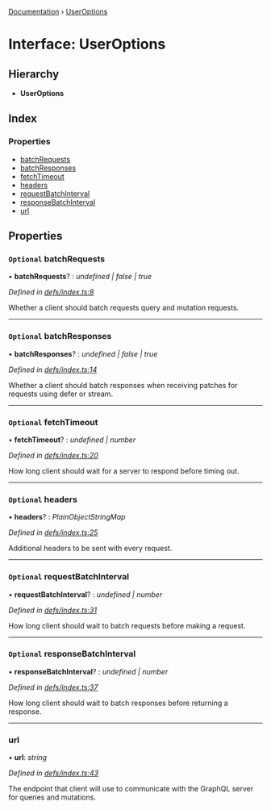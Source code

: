 [Documentation](../README.md) › [UserOptions](useroptions.md)

# Interface: UserOptions

## Hierarchy

* **UserOptions**

## Index

### Properties

* [batchRequests](useroptions.md#optional-batchrequests)
* [batchResponses](useroptions.md#optional-batchresponses)
* [fetchTimeout](useroptions.md#optional-fetchtimeout)
* [headers](useroptions.md#optional-headers)
* [requestBatchInterval](useroptions.md#optional-requestbatchinterval)
* [responseBatchInterval](useroptions.md#optional-responsebatchinterval)
* [url](useroptions.md#url)

## Properties

### `Optional` batchRequests

• **batchRequests**? : *undefined | false | true*

*Defined in [defs/index.ts:8](https://github.com/badbatch/graphql-box/blob/505b189/packages/fetch-manager/src/defs/index.ts#L8)*

Whether a client should batch requests query and mutation
requests.

___

### `Optional` batchResponses

• **batchResponses**? : *undefined | false | true*

*Defined in [defs/index.ts:14](https://github.com/badbatch/graphql-box/blob/505b189/packages/fetch-manager/src/defs/index.ts#L14)*

Whether a client should batch responses when receiving
patches for requests using defer or stream.

___

### `Optional` fetchTimeout

• **fetchTimeout**? : *undefined | number*

*Defined in [defs/index.ts:20](https://github.com/badbatch/graphql-box/blob/505b189/packages/fetch-manager/src/defs/index.ts#L20)*

How long client should wait for a server to
respond before timing out.

___

### `Optional` headers

• **headers**? : *PlainObjectStringMap*

*Defined in [defs/index.ts:25](https://github.com/badbatch/graphql-box/blob/505b189/packages/fetch-manager/src/defs/index.ts#L25)*

Additional headers to be sent with every request.

___

### `Optional` requestBatchInterval

• **requestBatchInterval**? : *undefined | number*

*Defined in [defs/index.ts:31](https://github.com/badbatch/graphql-box/blob/505b189/packages/fetch-manager/src/defs/index.ts#L31)*

How long client should wait to batch requests
before making a request.

___

### `Optional` responseBatchInterval

• **responseBatchInterval**? : *undefined | number*

*Defined in [defs/index.ts:37](https://github.com/badbatch/graphql-box/blob/505b189/packages/fetch-manager/src/defs/index.ts#L37)*

How long client should wait to batch responses
before returning a response.

___

###  url

• **url**: *string*

*Defined in [defs/index.ts:43](https://github.com/badbatch/graphql-box/blob/505b189/packages/fetch-manager/src/defs/index.ts#L43)*

The endpoint that client will use to communicate with the
GraphQL server for queries and mutations.
